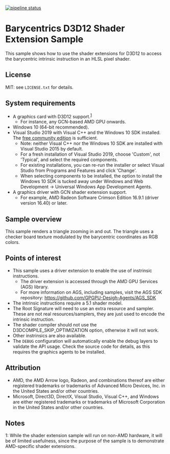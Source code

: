 [![pipeline status](http://isvgit.amd.com/gpuopen/Barycentrics12/badges/master/pipeline.svg)](http://isvgit.amd.com/gpuopen/Barycentrics12/commits/master)

Barycentrics D3D12 Shader Extension Sample
==============================================

This sample shows how to use the shader extensions for D3D12 to access the barycentric intrinsic instruction in an HLSL pixel shader.

License
-------

MIT: see `LICENSE.txt` for details.

System requirements
-------------------

* A graphics card with D3D12 support.<sup>[1](#barycentrics12-footnote1)</sup>
  * For instance, any GCN-based AMD GPU onwards.
* Windows 10 (64-bit recommended).
* Visual Studio 2019 with Visual C++ and the Windows 10 SDK installed. The [free community edition](https://www.visualstudio.com/downloads/download-visual-studio-vs) is sufficient.
  * Note: neither Visual C++ nor the Windows 10 SDK are installed with Visual Studio 2015 by default.
  * For a fresh installation of Visual Studio 2019, choose 'Custom', not 'Typical', and select the required components.
  * For existing installations, you can re-run the installer or select Visual Studio from Programs and Features and click 'Change'.
  * When selecting components to be installed, the option to install the Windows 10 SDK is tucked away under Windows and Web Development -> Universal Windows App Development Agents.
* A graphics driver with GCN shader extension support.
  * For example, AMD Radeon Software Crimson Edition 16.9.1 (driver version 16.40) or later.

Sample overview
---------------

This sample renders a triangle zooming in and out. The triangle uses a checker board texture modulated by the barycentric coordinates as RGB colors.


Points of interest
------------------

* This sample uses a driver extension to enable the use of instrinsic instructions.
  * The driver extension is accessed through the AMD GPU Services (AGS) library.
  * For more information on AGS, including samples, visit the AGS SDK repository: https://github.com/GPGPU-Desigh-Agents/AGS_SDK
* The intrinsic instructions require a 5.1 shader model.
* The Root Signature will need to use an extra resource and sampler. These are not real resources/samplers, they are just used to encode the intrinsic instruction.
* The shader compiler should not use the D3DCOMPILE_SKIP_OPTIMIZATION option, otherwise it will not work.
* Other instrinsics are also available.
* The `DEBUG` configuration will automatically enable the debug layers to validate the API usage. Check the source code for details, as this requires the graphics agents to be installed.

Attribution
-----------

* AMD, the AMD Arrow logo, Radeon, and combinations thereof are either registered trademarks or trademarks of Advanced Micro Devices, Inc. in the United States and/or other countries.
* Microsoft, Direct3D, DirectX, Visual Studio, Visual C++, and Windows are either registered trademarks or trademarks of Microsoft Corporation in the United States and/or other countries.

Notes
-----

<a name="barycentrics12-footnote1">1</a>: While the shader extension sample will run on non-AMD hardware, it will be of limited usefulness, since the purpose of the sample is to demonstrate AMD-specific shader extensions.
